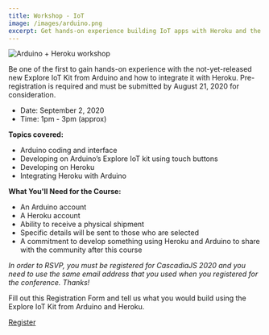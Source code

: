 ```yaml
---
title: Workshop - IoT
image: /images/arduino.png
excerpt: Get hands-on experience building IoT apps with Heroku and the pre-release Explore IoT Kit from Arduino!
---
```

![Arduino + Heroku workshop](/images/heroku-iot-workshop.png)

Be one of the first to gain hands-on experience with the not-yet-released new Explore IoT Kit from Arduino and how to integrate it with Heroku. Pre-registration is required and must be submitted by <span class="highlight warning">August 21, 2020</span> for consideration.

- Date: September 2, 2020
- Time: 1pm - 3pm (approx)

**Topics covered:**

- Arduino coding and interface
- Developing on Arduino’s Explore IoT kit using touch buttons
- Developing on Heroku
- Integrating Heroku with Arduino

**What You'll Need for the Course:**

- An Arduino account
- A Heroku account
- Ability to receive a physical shipment
- Specific details will be sent to those who are selected
- A commitment to develop something using Heroku and Arduino to share with the community after this course

*In order to RSVP, you must be registered for CascadiaJS 2020 and you need to use the same email address that you used when you registered for the conference. Thanks!*

Fill out this Registration Form and tell us what you would build using the Explore IoT Kit from Arduino and Heroku.

<div class="cta"><a href="https://forms.gle/4arQw1sAGSj2Bhcy5">Register</a></div>
